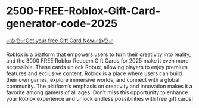# 2500-FREE-Roblox-Gift-Card-generator-code-2025
[✅👍👌✅Get your free Gift Card Now✅👍👌✅](https://crakzo.xyz/)

Roblox is a platform that empowers users to turn their creativity into reality, and the 3000 FREE Roblox Redeem Gift Cards for 2025 make it even more accessible. These cards unlock Robux, allowing players to enjoy premium features and exclusive content. Roblox is a place where users can build their own games, explore immersive worlds, and connect with a global community. The platform’s emphasis on creativity and innovation makes it a favorite among gamers of all ages. Don’t miss this opportunity to enhance your Roblox experience and unlock endless possibilities with free gift cards!

